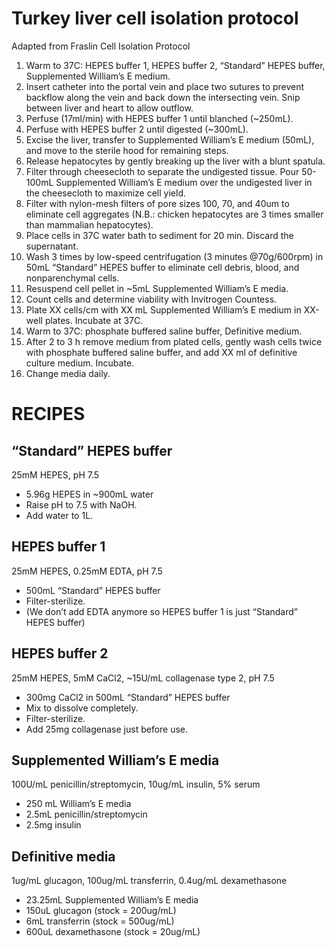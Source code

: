 # Turkey liver cell isolation protocol
Adapted from Fraslin Cell Isolation Protocol

1. Warm to 37C: HEPES buffer 1, HEPES buffer 2, “Standard” HEPES buffer, Supplemented William’s E medium.
2. Insert catheter into the portal vein and place two sutures to prevent backflow along the vein and back down the intersecting vein. Snip between liver and heart to allow outflow.
3. Perfuse (17ml/min) with HEPES buffer 1 until blanched (~250mL).
4. Perfuse with HEPES buffer 2 until digested (~300mL).
5. Excise the liver, transfer to Supplemented William’s E medium (50mL), and move to the sterile hood for remaining steps.
6. Release hepatocytes by gently breaking up the liver with a blunt spatula.
7. Filter through cheesecloth to separate the undigested tissue. Pour 50-100mL Supplemented William’s E medium over the undigested liver in the cheesecloth to maximize cell yield.
8. Filter with nylon-mesh filters of pore sizes 100, 70, and 40um to eliminate cell aggregates (N.B.: chicken hepatocytes are 3 times smaller than mammalian hepatocytes).
9. Place cells in 37C water bath to sediment for 20 min. Discard the supernatant.
10. Wash 3 times by low-speed centrifugation (3 minutes @70g/600rpm) in 50mL “Standard” HEPES buffer to eliminate cell debris, blood, and nonparenchymal cells.
11. Resuspend cell pellet in ~5mL Supplemented William’s E media.
12. Count cells and determine viability with Invitrogen Countess.
13. Plate XX cells/cm with XX mL Supplemented William’s E medium in    XX-well plates. Incubate at 37C.
14. Warm to 37C: phosphate buffered saline buffer, Definitive medium.
15. After 2 to 3 h remove medium from plated cells, gently wash cells twice with phosphate buffered saline buffer, and add XX ml of definitive culture medium. Incubate.
16. Change media daily.

# RECIPES

## “Standard” HEPES buffer
25mM HEPES, pH 7.5

  * 5.96g HEPES in ~900mL water
  * Raise pH to 7.5 with NaOH.
  * Add water to 1L.

## HEPES buffer 1
25mM HEPES, 0.25mM EDTA, pH 7.5

  * 500mL “Standard” HEPES buffer
  * Filter-sterilize.
  * (We don’t add EDTA anymore so HEPES buffer 1 is just “Standard” HEPES buffer)

## HEPES buffer 2
25mM HEPES, 5mM CaCl2, ~15U/mL collagenase type 2, pH 7.5

  * 300mg CaCl2 in 500mL “Standard” HEPES buffer
  * Mix to dissolve completely.
  * Filter-sterilize.
  * Add 25mg collagenase just before use.

## Supplemented William’s E media
100U/mL penicillin/streptomycin, 10ug/mL insulin, 5% serum

  * 250 mL William’s E media
  * 2.5mL penicillin/streptomycin
  * 2.5mg insulin

## Definitive media
1ug/mL glucagon, 100ug/mL transferrin, 0.4ug/mL dexamethasone

  * 23.25mL Supplemented William’s E media
  * 150uL glucagon (stock = 200ug/mL)
  * 6mL transferrin (stock = 500ug/mL)
  * 600uL dexamethasone (stock = 20ug/mL)

